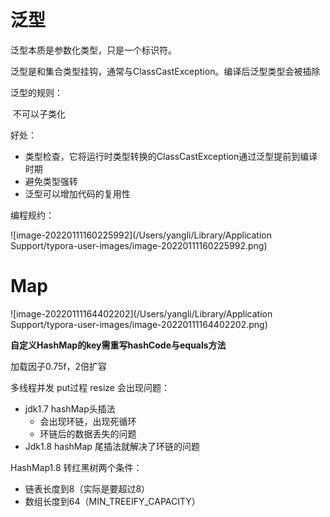 # 泛型

泛型本质是参数化类型，只是一个标识符。

泛型是和集合类型挂钩，通常与ClassCastException。编译后泛型类型会被插除

泛型的规则：

​	不可以子类化

好处：

* 类型检查，它将运行时类型转换的ClassCastException通过泛型提前到编译时期
* 避免类型强转
* 泛型可以增加代码的复用性



编程规约：

![image-20220111160225992](/Users/yangli/Library/Application Support/typora-user-images/image-20220111160225992.png)



# Map

![image-20220111164402202](/Users/yangli/Library/Application Support/typora-user-images/image-20220111164402202.png)



**自定义HashMap的key需重写hashCode与equals方法**

加载因子0.75f，2倍扩容

多线程并发 put过程 resize 会出现问题：

* jdk1.7 hashMap头插法 
  * 会出现环链，出现死循环
  * 环链后的数据丢失的问题
* Jdk1.8 hashMap 尾插法就解决了环链的问题



HashMap1.8 转红黑树两个条件：

* 链表长度到8（实际是要超过8）
* 数组长度到64（MIN_TREEIFY_CAPACITY）